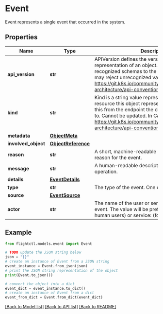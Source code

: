# Event

Event represents a single event that occurred in the system.

## Properties

Name | Type | Description | Notes
------------ | ------------- | ------------- | -------------
**api_version** | **str** | APIVersion defines the versioned schema of this representation of an object. Servers should convert recognized schemas to the latest internal value, and may reject unrecognized values. More info: https://git.k8s.io/community/contributors/devel/sig-architecture/api-conventions.md#resources. | 
**kind** | **str** | Kind is a string value representing the REST resource this object represents. Servers may infer this from the endpoint the client submits requests to. Cannot be updated. In CamelCase. More info: https://git.k8s.io/community/contributors/devel/sig-architecture/api-conventions.md#types-kinds. | 
**metadata** | [**ObjectMeta**](ObjectMeta.md) |  | 
**involved_object** | [**ObjectReference**](ObjectReference.md) |  | 
**reason** | **str** | A short, machine-readable string that describes the reason for the event. | 
**message** | **str** | A human-readable description of the status of this operation. | 
**details** | [**EventDetails**](EventDetails.md) |  | [optional] 
**type** | **str** | The type of the event. One of Normal, Warning. | 
**source** | [**EventSource**](EventSource.md) |  | 
**actor** | **str** | The name of the user or service that triggered the event. The value will be prefixed by either user: (for human users) or service: (for automated services). | 

## Example

```python
from flightctl.models.event import Event

# TODO update the JSON string below
json = "{}"
# create an instance of Event from a JSON string
event_instance = Event.from_json(json)
# print the JSON string representation of the object
print(Event.to_json())

# convert the object into a dict
event_dict = event_instance.to_dict()
# create an instance of Event from a dict
event_from_dict = Event.from_dict(event_dict)
```
[[Back to Model list]](../README.md#documentation-for-models) [[Back to API list]](../README.md#documentation-for-api-endpoints) [[Back to README]](../README.md)


